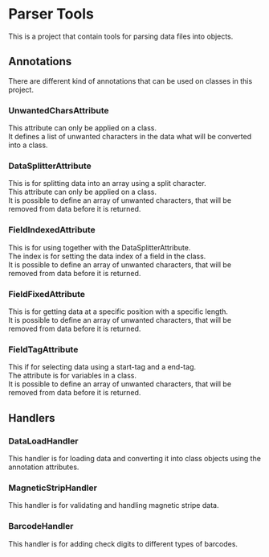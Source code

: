 # Parser Tools

This is a project that contain tools for parsing data files into objects.

## Annotations

There are different kind of annotations that can be used on classes in this project.<br/>

### UnwantedCharsAttribute

This attribute can only be applied on a class.<br/>
It defines a list of unwanted characters in the data
what will be converted into a class.

### DataSplitterAttribute

This is for splitting data into an array using a split character.<br/>
This attribute can only be applied on a class.<br/>
It is possible to define an array of unwanted characters, that will
be removed from data before it is returned.

### FieldIndexedAttribute

This is for using together with the DataSplitterAttribute.<br/>
The index is for setting the data index of a field in the class.<br/>
It is possible to define an array of unwanted characters, that will
be removed from data before it is returned.

### FieldFixedAttribute

This is for getting data at a specific position with a specific length.<br/>
It is possible to define an array of unwanted characters, that will
be removed from data before it is returned.

### FieldTagAttribute

This if for selecting data using a start-tag and a end-tag.<br/>
The attribute is for variables in a class.<br/>
It is possible to define an array of unwanted characters, that will
be removed from data before it is returned.

## Handlers

### DataLoadHandler

This handler is for loading data and converting it into class objects
using the annotation attributes.

### MagneticStripHandler

This handler is for validating and handling magnetic stripe data.<br/>

### BarcodeHandler

This handler is for adding check digits to different types of barcodes.


